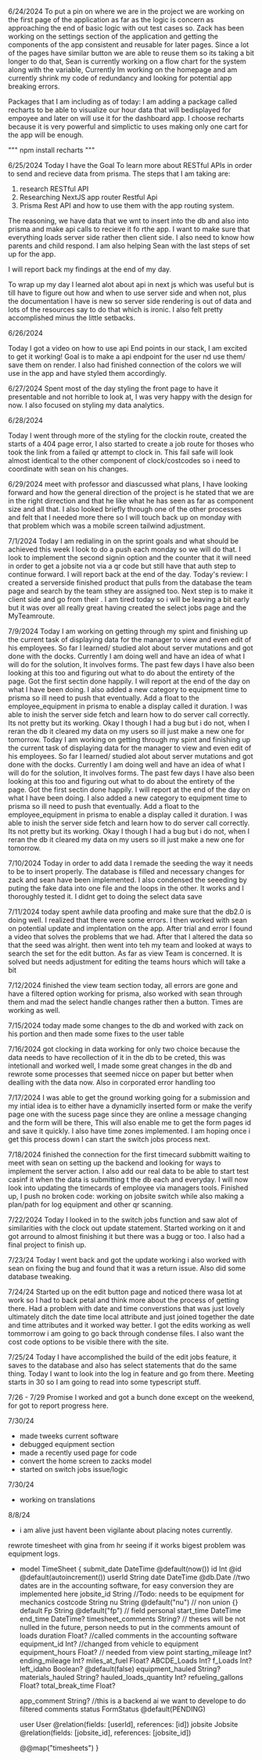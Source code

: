 6/24/2024
To put a pin on where we are in the project we are working on the first page of the application as far as the logic is concern as approaching the end of basic logic with out test cases so. Zack has been working on the settings section of the application and getting the components of the app consistent and reusable for later pages. Since a lot of the pages have similar button we are able to reuse them so its taking a bit longer to do that, Sean is currently working on a flow chart for the system along with the variable, Currently Im working on the homepage and am currently shrink my code of redundancy and looking for potential app breaking errors. 

Packages that I am including as of today:
I am adding a package called recharts to be able to visualize our hour data that will bedisplayed for empoyee and later on will use it for the dashboard app. I choose recharts because it is very powerful and simplictic to uses making only one cart for the app will be enough.

"""
npm install recharts
"""

6/25/2024
Today I have the Goal To learn more about RESTful APIs in order to send and recieve data from prisma. The steps that I am taking are:
1. research RESTful API
2. Researching NextJS app router Restful Api
3. Prisma Rest API and how to use them with the app routing system.

The reasoning, we have data that we wnt to insert into the db and also into prisma and make api calls to recieve it fo rthe app. I want to make sure that everything loads server side rather then client side. I also need to know how parents and child respond. 
I am also helping Sean with the last steps of set up for the app. 

I will report back my findings at the end of my day.

To wrap up my day I learned alot about api in next js which was useful but is till have to figure out how and when to use server side and when not, plus the documentation I have is new so server side rendering is out of data and lots of the resources say to do that which is ironic. I also felt pretty accomplished minus the little setbacks. 

6/26/2024

Today I got a video on how to use api End points in our stack, I am excited to get it working! Goal is to make a api endpoint for the user nd use them/ save them on render. I also had finished connection of the colors we will use in the app and have styled them accordingly. 

6/27/2024
Spent most of the day styling the front page to have it presentable and not horrible to look at, I was very happy with the design for now. I also focused on styling my data analytics.

6/28/2024

Today I went through more of the styling for the clockin route, created the starts of a 404 page error, I also started to create a job route for thoses who took the link from a failed qr attempt to clock in. This fail safe will look almost identical to the other component of clock/costcodes so i need to coordinate with sean on his changes. 

6/29/2024
meet with professor and diascussed what plans, I have looking forward and how the general direction of the project is he stated that we are in the right dirrection and that he like what he has seen as far as component size and all that. I also looked briefly through one of the other processes and felt that I needed more there so I will touch back up on monday with that problem which was a mobile screen tailwind adjustment.

7/1/2024
Today I am redialing in on the sprint goals and what should be achieved this week I look to do a push each monday so we will do that. I look to implement the second signin option and the counter that it will need in order to get a jobsite not via a qr code but still have that auth step to continue forward. I will report back at the end of the day. Today's review: I created a serverside finished product that pulls from the database the team page and search by the team sthey are assigned too. Next step is to make it client side and go from their . I am tired today so i will be leaving a bit early but it was over all really great having created the select jobs page and the MyTeamroute. 

7/9/2024
Today I am working on getting through my spint and finishing up the current task of displaying data for the manager to view and even edit of his employees. So far I learned/ studied alot about server mutations and got done with the docks. Currently I am doing well and have an idea of what I will do for the solution, It involves forms. The past few days I have also been looking at this too and figuring out what to do about the entirety of the page. Got the first sectin done happily.  I will report at the end of the day on what I have been doing. I also added a new category to equipment time to prisma so ill need to push that eventually. Add a float to the employee_equipment in prisma to enable a display called it duration. I was able to inish the server side fetch and learn how to do server call correctly. Its not pretty but its working. Okay I though I had a bug but i do not, when I reran the db it cleared my data on my users so ill just make a new one for tomorrow. 
Today I am working on getting through my spint and finishing up the current task of displaying data for the manager to view and even edit of his employees. So far I learned/ studied alot about server mutations and got done with the docks. Currently I am doing well and have an idea of what I will do for the solution, It involves forms. The past few days I have also been looking at this too and figuring out what to do about the entirety of the page. Got the first sectin done happily.  I will report at the end of the day on what I have been doing. I also added a new category to equipment time to prisma so ill need to push that eventually. Add a float to the employee_equipment in prisma to enable a display called it duration. I was able to inish the server side fetch and learn how to do server call correctly. Its not pretty but its working. Okay I though I had a bug but i do not, when I reran the db it cleared my data on my users so ill just make a new one for tomorrow. 

7/10/2024
Today in order to add data I remade the seeding the way it needs to be to insert properly. The database is filled and necessary changes for zack and sean have been implemented. I also condensed the seeeding by puting the fake data into one file and the loops in the other. It works and I thoroughly tested it. I didnt get to doing the select data save 

7/11/2024
today spent awhile data proofing and make sure that the db2.0 is doing well. I realized that there were some errors. I then worked with sean on potential update and implentation on the app. After trial and error I found a video that solves the problems that we had. After that I altered the data so that the seed was alright. then went into teh my team and looked at ways to search the set for the edit button. As far as view Team is concerned. It is solved but needs adjustment for editing the teams hours which will take a bit

7/12/2024
finished the view team section today, all errors are gone and have a filtered option working for prisma, also worked with sean through them and mad the select handle changes rather then a button. Times are working as well. 

7/15/2024 
today made some changes to the db and worked with zack on his portion and then made some fixes to the user table

7/16/2024
got clocking in data working for only two choice because the data needs to have recollection of it in the db to be creted, this was intetionall and worked well, I made some great changes in the db and rewrote some processes that seemed nicce on paper but better when dealling with the data now. Also in corporated error handling too

7/17/2024
I was able to get the ground working going for a submission and my intial idea is to either have a dynamiclly inserted form or make the verify page one with the sucess page since they are online a message changing and the form will be there, This will also enable me to get the form pages id and save it quickly. I also have time zones implemented. I am hoping once i get this process down I can start the switch jobs process next. 

7/18/2024
finished the connection for the first timecard subbmitt waiting to meet with sean on setting up the backend and looking for ways to implement the server action. I also add our real data to be able to start test casinf it when the data is submitting t the db each and everyday. I will now look into updating the timecards of employee via managers tools. Finished up, I push no broken code: working on jobsite switch while also making a plan/path for log equipment and other qr scanning.

7/22/2024
Today I looked in to the switch jobs function and saw alot of similarities with the clock out update statement. Started working on it and got arround to almost finishing it but there was a bugg or too. I also had a final project to finish up.

7/23/24
Today I went back and got the update working i also worked with sean on fixing the bug and found that it was a return issue. Also did some database tweaking.


7/24/24
Started up on the edit button page and noticed there wasa lot at work so I had to back petal and think more about the process of getting there. Had a problem with date and time converstions that was just lovely ultimately ditch the date time local attribute and just joined together the date and time attributes and it worked way better. I got the edits working as well tommorrow i am going to go back through condense files. I also want the cost code options to be visible there with the site. 

7/25/24 
Today I have accomplished the build of the edit jobs feature, it saves to the database and also has select statements that do the same thing. Today I want to look into the log in feature and go from there. Meeting starts in 30 so I am going to read into some typescript stuff.


7/26 - 7/29
Promise I worked and got a bunch done except on the weekend, for got to report progress here. 

7/30/24
- made tweeks current software
- debugged equipment section
- made a recently used page for code
- convert the home screen to zacks model
- started on switch jobs issue/logic

7/30/24
- working on translations

8/8/24
- i am alive just havent been vigilante about placing notes currently. 

rewrote timesheet with gina from hr seeing if it works bigest problem was equipment logs. 

- model TimeSheet {
  submit_date           DateTime   @default(now())
  id                    Int        @id @default(autoincrement())
  userId                String
  date                  DateTime   @db.Date //two dates are in the accounting software, for easy conversion they are implemented here
  jobsite_id            String //Todo: needs to be equipment for mechanics 
  costcode              String
  nu                    String     @default("nu") // non union {} default
  Fp                    String     @default("fp") // field personal
  start_time            DateTime
  end_time              DateTime?
  timesheet_comments    String? // theses will be not nulled in the future, person needs to put in the comments amount of loads
  duration              Float? //called comments in the accounting software
  equipment_id          Int? //changed from vehicle to equipment
  equipment_hours       Float? // needed from view point
  starting_mileage      Int?
  ending_mileage        Int?
  miles_at_fuel         Float?
  ABCDE_Loads           Int?
  f_Loads               Int?
  left_idaho            Boolean?   @default(false)
  equipment_hauled      String?
  materials_hauled      String?
  hauled_loads_quantity Int?
  refueling_gallons     Float?
  total_break_time      Float?
  
  app_comment           String? //this is a backend ai we want to develope to do filtered comments
  status                FormStatus @default(PENDING)

  user    User    @relation(fields: [userId], references: [id])
  jobsite Jobsite @relation(fields: [jobsite_id], references: [jobsite_id])

  @@map("timesheets")
}
